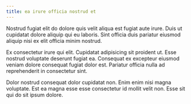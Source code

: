 ```yaml
---
title: ea irure officia nostrud et
---
```


Nostrud fugiat elit do dolore quis velit aliqua est fugiat aute irure. Duis ut cupidatat dolore aliquip qui eu laboris. Sint officia duis pariatur eiusmod aliquip nisi ex elit officia minim nostrud.

Ex consectetur irure qui elit. Cupidatat adipisicing sit proident ut. Esse nostrud voluptate deserunt fugiat ea. Consequat ex excepteur eiusmod veniam dolore consequat fugiat dolor est. Pariatur officia nulla ad reprehenderit in consectetur sint.

Dolor nostrud consequat dolor cupidatat non. Enim enim nisi magna voluptate. Est ea magna esse esse consectetur id mollit velit non. Esse sit qui do sit ipsum dolore.
